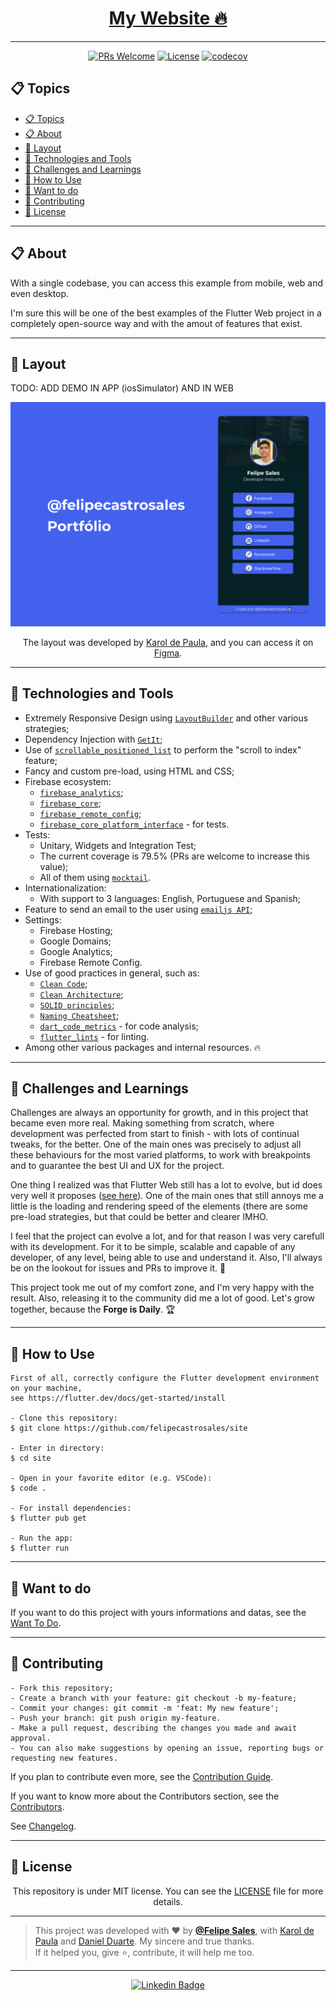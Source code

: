<h1 align="center"><a href="https://felipecastrosales.com">My Website 🔥</a></h1>

---

<div align="center">

[![PRs Welcome](https://img.shields.io/badge/PRs-welcome-brightgreen.svg?style=flat-square)](.github/docs/CONTRIBUTING.md)
[![License](https://img.shields.io/badge/license-MIT-brightgreen.svg?style=flat-square)](LICENSE)
[![codecov](https://codecov.io/gh/felipecastrosales/site/branch/feature/new_version/graph/badge.svg?token=3T6SS801FW)](https://codecov.io/gh/felipecastrosales/site)

</div>

## 📋 Topics

- [📋 Topics](#-topics)
- [📋 About](#-about)
- [🎨 Layout](#-layout)
- [🚀 Technologies and Tools](#-technologies-and-tools)
- [🤯 Challenges and Learnings](#-challenges-and-learnings)
- [🤔 How to Use](#-how-to-use)
- [🤩 Want to do](#-want-to-do)
- [🤝 Contributing](#-contributing)
- [📝 License](#-license)

---

## 📋 About

With a single codebase, you can access this example from mobile, web and even desktop. 

I'm sure this will be one of the best examples of the Flutter Web project in a completely open-source way and with the amout of features that exist.

---

## 🎨 Layout

TODO: ADD DEMO IN APP (iosSimulator) AND IN WEB

   <p align="center">
      <img alt="Website Demo" title="Website Demo" src=".github/capa.png" />
   </p>

   <p align="center">
      The layout was developed by <a href="https://www.instagram.com/karoldepaulasm/">Karol de Paula</a>, and you can access it on <a href="https://www.figma.com/file/Dgq4C5dLgtWK2sb0KebmEZ/%40felipecastrosales---Portfolio?t=IYDbBm4pBIuuB7f7-1">Figma</a>.
   </p>

---

## 🚀 Technologies and Tools
- Extremely Responsive Design using [`LayoutBuilder`](https://api.flutter.dev/flutter/widgets/LayoutBuilder-class.html) and other various strategies;
- Dependency Injection with [`GetIt`](https://pub.dev/packages/get_it);
- Use of [`scrollable_positioned_list`](https://pub.dev/packages/scrollable_positioned_list) to perform the "scroll to index" feature;
- Fancy and custom pre-load, using HTML and CSS;
- Firebase ecosystem:
  - [`firebase_analytics`](https://pub.dev/packages/firebase_analytics);
  - [`firebase_core`](https://pub.dev/packages/firebase_core);
  - [`firebase_remote_config`](https://pub.dev/packages/firebase_remote_config);
  - [`firebase_core_platform_interface`](https://pub.dev/packages/firebase_core_platform_interface) - for tests.
- Tests: 
  - Unitary, Widgets and Integration Test;
  - The current coverage is 79.5% (PRs are welcome to increase this value);
  - All of them using [`mocktail`](https://pub.dev/packages/mocktail).
- Internationalization: 
  - With support to 3 languages: English, Portuguese and Spanish;
- Feature to send an email to the user using [`emailjs API`](https://www.emailjs.com/);
- Settings:
  - Firebase Hosting;
  - Google Domains;
  - Google Analytics;
  - Firebase Remote Config.
- Use of good practices in general, such as: 
  - [`Clean Code`](https://www.google.com/search?q=Clean+Code+book&rlz=1C5CHFA_enBR1041BR1041&sxsrf=AJOqlzWiUKnodTrErtwjEw0mr60aKlAQ9A%3A1679360561304&ei=MQIZZICZEpDM1sQPqrSdsAI&ved=0ahUKEwjA9dLN6ev9AhUQppUCHSpaByYQ4dUDCA8&uact=5&oq=Clean+Code+book&gs_lcp=Cgxnd3Mtd2l6LXNlcnAQAzIFCC4QgAQyBQgAEIAEMgYIABAHEB4yBggAEAcQHjIGCAAQBxAeMgYIABAHEB4yBggAEAcQHjIICAAQBxAeEAoyBggAEAcQHjIGCAAQBxAeOgoIABBHENYEELADOgcIABCwAxBDOg0IABDkAhDWBBCwAxgBOgwILhDIAxCwAxBDGAJKBAhBGABQnQZYnQZg7wdoAXABeACAAaMBiAGjAZIBAzAuMZgBAKABAqABAcgBEcABAdoBBggBEAEYCdoBBggCEAEYCA&sclient=gws-wiz-serp);
  - [`Clean Architecture`](https://www.google.com/search?q=Clean+Architecture+book&rlz=1C5CHFA_enBR1041BR1041&sxsrf=AJOqlzWTbx1VkaRMx9Y0pkUmhUFVrdPbew%3A1679360551842&ei=JwIZZKnyMuLf1sQP0-y2MA&ved=0ahUKEwjpoZHJ6ev9AhXir5UCHVO2DQYQ4dUDCA8&uact=5&oq=Clean+Architecture+book&gs_lcp=Cgxnd3Mtd2l6LXNlcnAQAzIFCC4QgAQyCAgAEIAEEMsBMggIABCABBDLATIICAAQgAQQywEyCAgAEIAEEMsBMggIABCABBDLATIGCAAQFhAeMgYIABAWEB4yBggAEBYQHjIGCAAQFhAeOgoIABBHENYEELADOgcIABCwAxBDOgUIABCABEoECEEYAFC5BVi2CmC4DGgCcAF4AIABnwGIAeAEkgEDMC40mAEAoAEByAEJwAEB&sclient=gws-wiz-serp);
  - [`SOLID principles`](https://www.google.com/search?q=SOLID+principles&rlz=1C5CHFA_enBR1041BR1041&oq=SOLID+principles&aqs=chrome..69i57j69i60j69i61.152j0j4&sourceid=chrome&ie=UTF-8);
  - [`Naming Cheatsheet`](https://github.com/kettanaito/naming-cheatsheet);
  - [`dart_code_metrics`](https://pub.dev/packages/dart_code_metrics) - for code analysis;
  - [`flutter_lints`](https://pub.dev/packages/flutter_lints) - for linting.
- Among other various packages and internal resources. 🔥

---

## 🤯 Challenges and Learnings

Challenges are always an opportunity for growth, and in this project that became even more real. Making something from scratch, where development was perfected from start to finish - with lots of continual tweaks, for the better. One of the main ones was precisely to adjust all these behaviours for the most varied platforms, to work with breakpoints and to guarantee the best UI and UX for the project.

One thing I realized was that Flutter Web still has a lot to evolve, but id does very well it proposes ([see here](https://docs.flutter.dev/development/platform-integration/web/faq#what-scenarios-are-ideal-for-flutter-on-the-web)). One of the main ones that still annoys me a little is the loading and rendering speed of the elements (there are some pre-load strategies, but that could be better and clearer IMHO.

I feel that the project can evolve a lot, and for that reason I was very carefull with its development. For it to be simple, scalable and capable of any developer, of any level, being able to use and understand it. Also, I'll always be on the lookout for issues and PRs to improve it. 🚀

This project took me out of my comfort zone, and I'm very happy with the result. Also, releasing it to the community did me a lot of good. Let's grow together, because the **Forge is Daily**. 🏆

---

## 🤔 How to Use

```
First of all, correctly configure the Flutter development environment on your machine, 
see https://flutter.dev/docs/get-started/install

- Clone this repository:
$ git clone https://github.com/felipecastrosales/site

- Enter in directory:
$ cd site

- Open in your favorite editor (e.g. VSCode):
$ code .

- For install dependencies:
$ flutter pub get

- Run the app:
$ flutter run
```

---

## 🤩 Want to do

If you want to do this project with yours informations and datas, see the [Want To Do](.github/docs/WANTTODO.md).

---

## 🤝 Contributing

```
- Fork this repository;
- Create a branch with your feature: git checkout -b my-feature;
- Commit your changes: git commit -m 'feat: My new feature';
- Push your branch: git push origin my-feature.
- Make a pull request, describing the changes you made and await approval.
- You can also make suggestions by opening an issue, reporting bugs or requesting new features.
```

If you plan to contribute even more, see the [Contribution Guide](.github/docs/CONTRIBUTING.md).

If you want to know more about the Contributors section, see the [Contributors](.github/docs/CONTRIBUTORS.md).

See [Changelog](.github/docs/CHANGELOG.md).

---

## 📝 License

<p align="center">
   This repository is under MIT license. You can see the <a href="https://github.com/felipecastrosales/site/blob/master/LICENSE">LICENSE</a> file for more details.
</p>

---

>This project was developed with ❤️ by **[@Felipe Sales](https://www.linkedin.com/in/felipecastrosales/)**, with [Karol de Paula](https://www.instagram.com/karoldepaulasm/) and [Daniel Duarte](https://www.linkedin.com/in/daniel2d/). My sincere and true thanks.<br>
If it helped you, give ⭐, contribute, it will help me too.

---

<div align="center">

[![Linkedin Badge](https://img.shields.io/badge/-Felipe%20Sales-292929?style=flat-square&logo=Linkedin&logoColor=white&link=https://www.linkedin.com/in/felipecastrosales/)](https://www.linkedin.com/in/felipecastrosales/)

</div>
